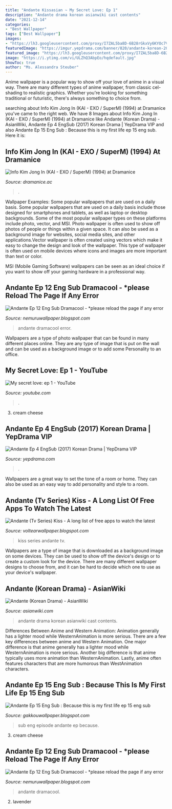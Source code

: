 ```yaml
---
title: "Andante Kissasian ~ My Secret Love: Ep 1"
description: "Andante drama korean asianwiki cast contents"
date: "2021-12-14"
categories:
- "Best Wallpaper"
tags: ["Best Wallpaper"]
images:
- "https://lh3.googleusercontent.com/proxy/I7ZAL5ba8D-6B28rGkxVy6KYOc7VgpSH8zkx7gYh7cHB085kEzugJVCaeC4hLEjx-d5kLxthw5_ra8s6lbKtz5AtNWTiCAxnYLOf_wEcXoK8a1G_Bw4ocQfSovnfclUVcNHrV3cn-OUP0-AhYJBz3ULv7jGDPS0CH9PigDs=s0-d"
featuredImage: "https://imgur.yepdrama.com/banner/820/andante-korean-2017-1.jpg?type=banner"
featured_image: "https://lh3.googleusercontent.com/proxy/I7ZAL5ba8D-6B28rGkxVy6KYOc7VgpSH8zkx7gYh7cHB085kEzugJVCaeC4hLEjx-d5kLxthw5_ra8s6lbKtz5AtNWTiCAxnYLOf_wEcXoK8a1G_Bw4ocQfSovnfclUVcNHrV3cn-OUP0-AhYJBz3ULv7jGDPS0CH9PigDs=s0-d"
image: "https://i.ytimg.com/vi/ULZhQ3AbpEo/hqdefault.jpg"
ShowToc: true
author: "Ms. Alessandra Steuber"
---
```



Anime wallpaper is a popular way to show off your love of anime in a visual way. There are many different types of anime wallpaper, from classic cel-shading to realistic graphics. Whether you're looking for something traditional or futuristic, there's always something to choice from.

	

		
searching about Info Kim Jong In (KAI - EXO / SuperM) (1994) at Dramanice you've came to the right web. We have 8 Images about Info Kim Jong In (KAI - EXO / SuperM) (1994) at Dramanice like Andante (Korean Drama) - AsianWiki, Andante Ep 4 EngSub (2017) Korean Drama | YepDrama VIP and also Andante Ep 15 Eng Sub : Because this is my first life ep 15 eng sub. Here it is:
		
    
## Info Kim Jong In (KAI - EXO / SuperM) (1994) At Dramanice

<img loading=lazy src="https://imagecdn.me/cover/exo-first-box.png" onerror="this.onerror=null;this.src='https://tse1.mm.bing.net/th?id=OIP.RFu7LGkY2sBu-e6abcUNvgAAAA&amp;pid=15.1';" alt="Info Kim Jong In (KAI - EXO / SuperM) (1994) at Dramanice">

_Source: dramanice.ac_

>. 

	

Wallpaper Examples: Some popular wallpapers that are used on a daily basis.
Some popular wallpapers that are used on a daily basis include those designed for smartphones and tablets, as well as laptop or desktop backgrounds. Some of the most popular wallpaper types on these platforms include photo, vector, and MSI. 
Photo wallpaper is often used to show off photos of people or things within a given space. It can also be used as a background image for websites, social media sites, and other applications.Vector wallpaper is often created using vectors which make it easy to change the design and look of the wallpaper. This type of wallpaper is often used on mobile devices where icons and images are more important than text or color. 

MSI (Mobile Gaming Software) wallpapers can be seen as an ideal choice if you want to show off your gaming hardware in a professional way.

    
## Andante Ep 12 Eng Sub Dramacool - *please Reload The Page If Any Error

<img loading=lazy src="https://i.ytimg.com/vi/ULZhQ3AbpEo/hqdefault.jpg" onerror="this.onerror=null;this.src='https://tse1.mm.bing.net/th?id=OIP.fs5WDd5FfyNBUqmqNswn5wHaFj&amp;pid=15.1';" alt="Andante Ep 12 Eng Sub Dramacool - *please reload the page if any error">

_Source: nemuruwallpaper.blogspot.com_

>andante dramacool error. 

	



Wallpapers are a type of photo wallpaper that can be found in many different places online. They are any type of image that is put on the wall and can be used as a background image or to add some Personality to an office.

    
## My Secret Love: Ep 1 - YouTube

<img loading=lazy src="https://i.ytimg.com/vi/Aj75amKOiYY/maxresdefault.jpg" onerror="this.onerror=null;this.src='https://tse1.mm.bing.net/th?id=OIP.foN_zeABO-sRCmNla5YDcgHaEK&amp;pid=15.1';" alt="My secret love: ep 1 - YouTube">

_Source: youtube.com_

>. 

	

3. cream cheese 

    
## Andante Ep 4 EngSub (2017) Korean Drama | YepDrama VIP

<img loading=lazy src="https://imgur.yepdrama.com/banner/820/andante-korean-2017-1.jpg?type=banner" onerror="this.onerror=null;this.src='https://tse1.mm.bing.net/th?id=OIP.97v6-i1HLGnpQIrqaRIdcwHaFQ&amp;pid=15.1';" alt="Andante Ep 4 EngSub (2017) Korean Drama | YepDrama VIP">

_Source: yepdrama.com_

>. 

	

Wallpapers are a great way to set the tone of a room or home. They can also be used as an easy way to add personality and style to a room.

    
## Andante (Tv Series) Kiss - A Long List Of Free Apps To Watch The Latest

<img loading=lazy src="https://m.media-amazon.com/images/I/71EGk8iJuiL._SS500_.jpg" onerror="this.onerror=null;this.src='https://tse2.mm.bing.net/th?id=OIP.pnGw6LRB229Bk6oRso1RsgHaHa&amp;pid=15.1';" alt="Andante (Tv Series) Kiss - A long list of free apps to watch the latest">

_Source: voltearwallpaper.blogspot.com_

>kiss series andante tv. 

	

Wallpapers are a type of image that is downloaded as a background image on some devices. They can be used to show off the device's design or to create a custom look for the device. There are many different wallpaper designs to choose from, and it can be hard to decide which one to use as your device's wallpaper.

    
## Andante (Korean Drama) - AsianWiki

<img loading=lazy src="http://asianwiki.com/images/0/00/Andante_(Korean_Drama)-P1.jpg" onerror="this.onerror=null;this.src='https://tse2.mm.bing.net/th?id=OIP.SN4Ad2VMq3BxbiKA0k7aSgHaKd&amp;pid=15.1';" alt="Andante (Korean Drama) - AsianWiki">

_Source: asianwiki.com_

>andante drama korean asianwiki cast contents. 

	

Differences Between Anime and Western Animation: Animation generally has a lighter mood while WesternAnimation is more serious.
There are a few key differences between anime and Western Animation. One major difference is that anime generally has a lighter mood while WesternAnimation is more serious. Another big difference is that anime typically uses more animation than WesternAnimation. Lastly, anime often features characters that are more humorous than WestAnimation characters.

    
## Andante Ep 15 Eng Sub : Because This Is My First Life Ep 15 Eng Sub

<img loading=lazy src="https://lh3.googleusercontent.com/proxy/I7ZAL5ba8D-6B28rGkxVy6KYOc7VgpSH8zkx7gYh7cHB085kEzugJVCaeC4hLEjx-d5kLxthw5_ra8s6lbKtz5AtNWTiCAxnYLOf_wEcXoK8a1G_Bw4ocQfSovnfclUVcNHrV3cn-OUP0-AhYJBz3ULv7jGDPS0CH9PigDs=s0-d" onerror="this.onerror=null;this.src='https://tse3.mm.bing.net/th?id=OIP.yJusOOClFj0Btzc7rS2VYAHaEJ&amp;pid=15.1';" alt="Andante Ep 15 Eng Sub : Because this is my first life ep 15 eng sub">

_Source: gakkouwallpaper.blogspot.com_

>sub eng episode andante ep because. 

	

3. cream cheese 

    
## Andante Ep 12 Eng Sub Dramacool - *please Reload The Page If Any Error

<img loading=lazy src="https://2.bp.blogspot.com/-yVtMpDfzBUA/We4eFJKHIEI/AAAAAAAAxwU/7GfpmDV104wOCKfH5rdeda3ad_hpTnQDgCLcBGAs/s1600/Andante.6.jpg" onerror="this.onerror=null;this.src='https://tse4.mm.bing.net/th?id=OIP.FVsI4BKpkdY1ot2oQgayTwAAAA&amp;pid=15.1';" alt="Andante Ep 12 Eng Sub Dramacool - *please reload the page if any error">

_Source: nemuruwallpaper.blogspot.com_

>andante dramacool. 

	

2. lavender 

